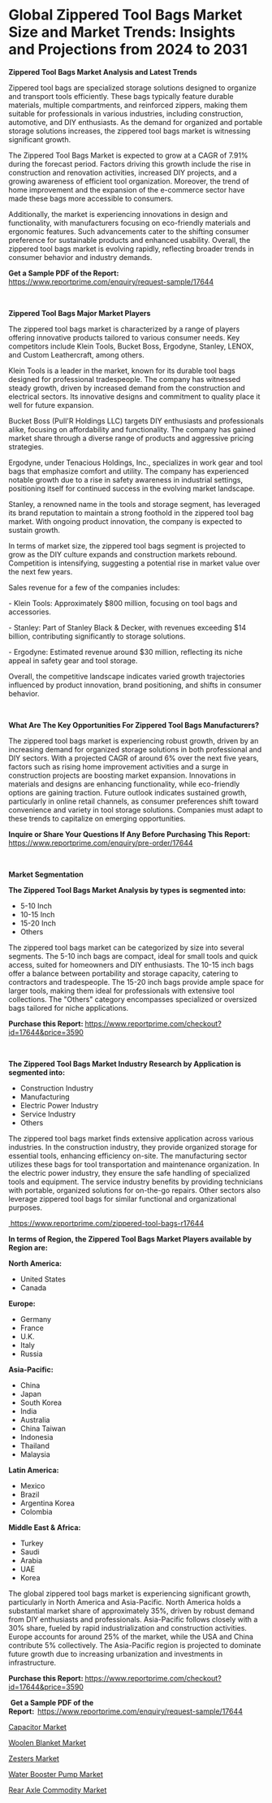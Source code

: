 <p><h1>Global Zippered Tool Bags Market Size and Market Trends: Insights and Projections from 2024 to 2031</h1></p><p><strong>Zippered Tool Bags Market Analysis and Latest Trends</strong></p>
<p><p>Zippered tool bags are specialized storage solutions designed to organize and transport tools efficiently. These bags typically feature durable materials, multiple compartments, and reinforced zippers, making them suitable for professionals in various industries, including construction, automotive, and DIY enthusiasts. As the demand for organized and portable storage solutions increases, the zippered tool bags market is witnessing significant growth.</p><p>The Zippered Tool Bags Market is expected to grow at a CAGR of 7.91% during the forecast period. Factors driving this growth include the rise in construction and renovation activities, increased DIY projects, and a growing awareness of efficient tool organization. Moreover, the trend of home improvement and the expansion of the e-commerce sector have made these bags more accessible to consumers. </p><p>Additionally, the market is experiencing innovations in design and functionality, with manufacturers focusing on eco-friendly materials and ergonomic features. Such advancements cater to the shifting consumer preference for sustainable products and enhanced usability. Overall, the zippered tool bags market is evolving rapidly, reflecting broader trends in consumer behavior and industry demands.</p></p>
<p><strong>Get a Sample PDF of the Report:&nbsp;</strong> <a href="https://www.reportprime.com/enquiry/request-sample/17644?utm_campaign=84&utm_medium=2&utm_source=Github&utm_content=ia&utm_term=19112024&utm_id=zippered-tool-bags">https://www.reportprime.com/enquiry/request-sample/17644</a></p>
<p>&nbsp;</p>
<p><strong>Zippered Tool Bags Major Market Players</strong></p>
<p><p>The zippered tool bags market is characterized by a range of players offering innovative products tailored to various consumer needs. Key competitors include Klein Tools, Bucket Boss, Ergodyne, Stanley, LENOX, and Custom Leathercraft, among others.</p><p>Klein Tools is a leader in the market, known for its durable tool bags designed for professional tradespeople. The company has witnessed steady growth, driven by increased demand from the construction and electrical sectors. Its innovative designs and commitment to quality place it well for future expansion.</p><p>Bucket Boss (Pull'R Holdings LLC) targets DIY enthusiasts and professionals alike, focusing on affordability and functionality. The company has gained market share through a diverse range of products and aggressive pricing strategies. </p><p>Ergodyne, under Tenacious Holdings, Inc., specializes in work gear and tool bags that emphasize comfort and utility. The company has experienced notable growth due to a rise in safety awareness in industrial settings, positioning itself for continued success in the evolving market landscape.</p><p>Stanley, a renowned name in the tools and storage segment, has leveraged its brand reputation to maintain a strong foothold in the zippered tool bag market. With ongoing product innovation, the company is expected to sustain growth.</p><p>In terms of market size, the zippered tool bags segment is projected to grow as the DIY culture expands and construction markets rebound. Competition is intensifying, suggesting a potential rise in market value over the next few years.</p><p>Sales revenue for a few of the companies includes:</p><p>- Klein Tools: Approximately $800 million, focusing on tool bags and accessories.</p><p>- Stanley: Part of Stanley Black & Decker, with revenues exceeding $14 billion, contributing significantly to storage solutions.</p><p>- Ergodyne: Estimated revenue around $30 million, reflecting its niche appeal in safety gear and tool storage.</p><p>Overall, the competitive landscape indicates varied growth trajectories influenced by product innovation, brand positioning, and shifts in consumer behavior.</p></p>
<p>&nbsp;</p>
<p><strong>What Are The Key Opportunities For Zippered Tool Bags Manufacturers?</strong></p>
<p><p>The zippered tool bags market is experiencing robust growth, driven by an increasing demand for organized storage solutions in both professional and DIY sectors. With a projected CAGR of around 6% over the next five years, factors such as rising home improvement activities and a surge in construction projects are boosting market expansion. Innovations in materials and designs are enhancing functionality, while eco-friendly options are gaining traction. Future outlook indicates sustained growth, particularly in online retail channels, as consumer preferences shift toward convenience and variety in tool storage solutions. Companies must adapt to these trends to capitalize on emerging opportunities.</p></p>
<p><strong>Inquire or Share Your Questions If Any Before Purchasing This Report:</strong> <a href="https://www.reportprime.com/enquiry/pre-order/17644?utm_campaign=84&utm_medium=2&utm_source=Github&utm_content=ia&utm_term=19112024&utm_id=zippered-tool-bags">https://www.reportprime.com/enquiry/pre-order/17644</a></p>
<p>&nbsp;</p>
<p><strong>Market Segmentation</strong></p>
<p><strong>The Zippered Tool Bags Market Analysis by types is segmented into:</strong></p>
<p><ul><li>5-10 Inch</li><li>10-15 Inch</li><li>15-20 Inch</li><li>Others</li></ul></p>
<p><p>The zippered tool bags market can be categorized by size into several segments. The 5-10 inch bags are compact, ideal for small tools and quick access, suited for homeowners and DIY enthusiasts. The 10-15 inch bags offer a balance between portability and storage capacity, catering to contractors and tradespeople. The 15-20 inch bags provide ample space for larger tools, making them ideal for professionals with extensive tool collections. The "Others" category encompasses specialized or oversized bags tailored for niche applications.</p></p>
<p><strong>Purchase this Report:&nbsp;</strong><a href="https://www.reportprime.com/checkout?id=17644&price=3590&utm_campaign=84&utm_medium=2&utm_source=Github&utm_content=ia&utm_term=19112024&utm_id=zippered-tool-bags">https://www.reportprime.com/checkout?id=17644&price=3590</a></p>
<p>&nbsp;</p>
<p><strong>The Zippered Tool Bags Market Industry Research by Application is segmented into:</strong></p>
<p><ul><li>Construction Industry</li><li>Manufacturing</li><li>Electric Power Industry</li><li>Service Industry</li><li>Others</li></ul></p>
<p><p>The zippered tool bags market finds extensive application across various industries. In the construction industry, they provide organized storage for essential tools, enhancing efficiency on-site. The manufacturing sector utilizes these bags for tool transportation and maintenance organization. In the electric power industry, they ensure the safe handling of specialized tools and equipment. The service industry benefits by providing technicians with portable, organized solutions for on-the-go repairs. Other sectors also leverage zippered tool bags for similar functional and organizational purposes.</p></p>
<p><a href="https://www.reportprime.com/zippered-tool-bags-r17644?utm_campaign=84&utm_medium=2&utm_source=Github&utm_content=ia&utm_term=19112024&utm_id=zippered-tool-bags">&nbsp;https://www.reportprime.com/zippered-tool-bags-r17644</a></p>
<p><strong>In terms of Region, the Zippered Tool Bags Market Players available by Region are:</strong></p>
<p>
    <p> <strong> North America: </strong>
        <ul>
            <li>United States</li>
            <li>Canada</li>
        </ul>
        </p> 
    <p> <strong> Europe: </strong>
        <ul>
            <li>Germany</li>
            <li>France</li>
            <li>U.K.</li>
            <li>Italy</li>
            <li>Russia</li>
        </ul>
        </p> 
    <p> <strong> Asia-Pacific: </strong>
        <ul>
            <li>China</li>
            <li>Japan</li>
            <li>South Korea</li>
            <li>India</li>
            <li>Australia</li>
            <li>China Taiwan</li>
            <li>Indonesia</li>
            <li>Thailand</li>
            <li>Malaysia</li>
        </ul>
        </p> 
    <p> <strong> Latin America: </strong>
        <ul>
            <li>Mexico</li>
            <li>Brazil</li>
            <li>Argentina Korea</li>
            <li>Colombia</li>
        </ul>
        </p> 
    <p> <strong> Middle East & Africa: </strong>
        <ul>
            <li>Turkey</li>
            <li>Saudi</li>
            <li>Arabia</li>
            <li>UAE</li>
            <li>Korea</li>
        </ul>
    </p>
    </p>
<p><p>The global zippered tool bags market is experiencing significant growth, particularly in North America and Asia-Pacific. North America holds a substantial market share of approximately 35%, driven by robust demand from DIY enthusiasts and professionals. Asia-Pacific follows closely with a 30% share, fueled by rapid industrialization and construction activities. Europe accounts for around 25% of the market, while the USA and China contribute 5% collectively. The Asia-Pacific region is projected to dominate future growth due to increasing urbanization and investments in infrastructure.</p></p>
<p><strong>Purchase this Report: </strong><a href="https://www.reportprime.com/checkout?id=17644&price=3590&utm_campaign=84&utm_medium=2&utm_source=Github&utm_content=ia&utm_term=19112024&utm_id=zippered-tool-bags">https://www.reportprime.com/checkout?id=17644&price=3590</a></p>
<p>&nbsp;<strong>Get a Sample PDF of the Report:&nbsp;&nbsp;</strong><a href="https://www.reportprime.com/enquiry/request-sample/17644?utm_campaign=84&utm_medium=2&utm_source=Github&utm_content=ia&utm_term=19112024&utm_id=zippered-tool-bags">https://www.reportprime.com/enquiry/request-sample/17644</a></p>
<p><strong></strong></p>
<p><p><a href="https://www.linkedin.com/pulse/capacitor-market-transformation-comparative-analysis-2024-2031-kdewc?utm_campaign=84&utm_medium=2&utm_source=Github&utm_content=ia&utm_term=19112024&utm_id=zippered-tool-bags">Capacitor Market</a></p><p><a href="https://github.com/SanjidaKhan901/Market-Research-Report-List-1/blob/main/woolen-blanket-market.md?utm_campaign=84&utm_medium=2&utm_source=Github&utm_content=ia&utm_term=19112024&utm_id=zippered-tool-bags">Woolen Blanket Market</a></p><p><a href="https://github.com/AngelaWalsh696/Market-Research-Report-List-1/blob/main/zesters-market.md?utm_campaign=84&utm_medium=2&utm_source=Github&utm_content=ia&utm_term=19112024&utm_id=zippered-tool-bags">Zesters Market</a></p><p><a href="https://issuu.com/reportprime-2/docs/water-booster-pump-market-size-2030_3c02162a9378aa?utm_campaign=84&utm_medium=2&utm_source=Github&utm_content=ia&utm_term=19112024&utm_id=zippered-tool-bags">Water Booster Pump Market</a></p><p><a href="https://www.linkedin.com/pulse/rear-axle-commodity-industry-forecast-market-shifts-strategic-tlhce?utm_campaign=84&utm_medium=2&utm_source=Github&utm_content=ia&utm_term=19112024&utm_id=zippered-tool-bags">Rear Axle Commodity Market</a></p></p>